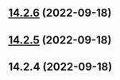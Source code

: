 ## [14.2.6](https://github.com/nitedani/vite-plugin-angular/compare/v14.2.5...v14.2.6) (2022-09-18)



## [14.2.5](https://github.com/nitedani/vite-plugin-angular/compare/v14.2.4...v14.2.5) (2022-09-18)



## 14.2.4 (2022-09-18)



